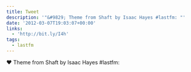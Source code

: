 ```yaml
---
title: Tweet
description: '"&#9829; Theme from Shaft by Isaac Hayes #lastfm: "'
date: '2012-03-07T19:03:07+00:00'
links:
  - 'http://bit.ly/I4h'
tags:
  - lastfm
---
```

&#9829; Theme from Shaft by Isaac Hayes #lastfm: 
